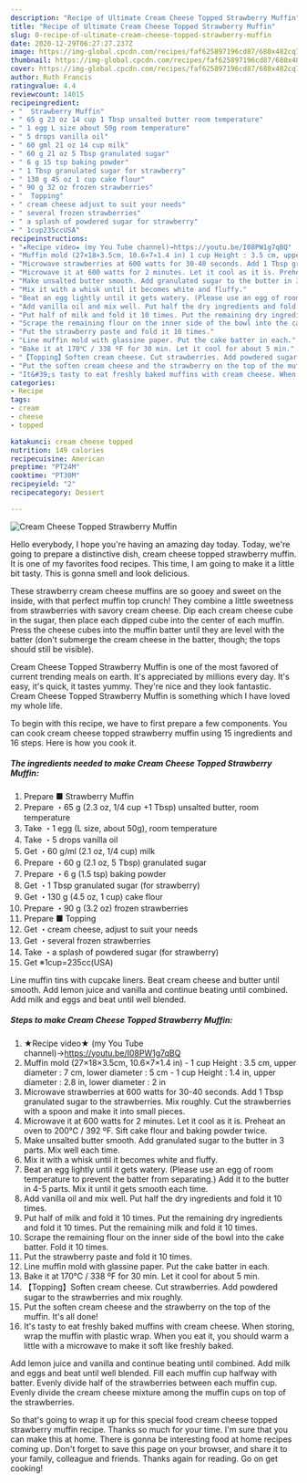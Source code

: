 ```yaml
---
description: "Recipe of Ultimate Cream Cheese Topped Strawberry Muffin"
title: "Recipe of Ultimate Cream Cheese Topped Strawberry Muffin"
slug: 0-recipe-of-ultimate-cream-cheese-topped-strawberry-muffin
date: 2020-12-29T06:27:27.237Z
image: https://img-global.cpcdn.com/recipes/faf625897196cd87/680x482cq70/cream-cheese-topped-strawberry-muffin-recipe-main-photo.jpg
thumbnail: https://img-global.cpcdn.com/recipes/faf625897196cd87/680x482cq70/cream-cheese-topped-strawberry-muffin-recipe-main-photo.jpg
cover: https://img-global.cpcdn.com/recipes/faf625897196cd87/680x482cq70/cream-cheese-topped-strawberry-muffin-recipe-main-photo.jpg
author: Ruth Francis
ratingvalue: 4.4
reviewcount: 14015
recipeingredient:
- "  Strawberry Muffin"
- " 65 g 23 oz 14 cup 1 Tbsp unsalted butter room temperature"
- " 1 egg L size about 50g room temperature"
- " 5 drops vanilla oil"
- " 60 gml 21 oz 14 cup milk"
- " 60 g 21 oz 5 Tbsp granulated sugar"
- " 6 g 15 tsp baking powder"
- " 1 Tbsp granulated sugar for strawberry"
- " 130 g 45 oz 1 cup cake flour"
- " 90 g 32 oz frozen strawberries"
- "  Topping"
- " cream cheese adjust to suit your needs"
- " several frozen strawberries"
- " a splash of powdered sugar for strawberry"
- " 1cup235ccUSA"
recipeinstructions:
- "★Recipe video★ (my You Tube channel)→https://youtu.be/I08PW1g7qBQ"
- "Muffin mold (27×18×3.5cm, 10.6×7×1.4 in) 1 cup Height : 3.5 cm, upper diameter : 7 cm, lower diameter : 5 cm 1 cup Height : 1.4 in, upper diameter : 2.8 in, lower diameter : 2 in"
- "Microwave strawberries at 600 watts for 30-40 seconds. Add 1 Tbsp granulated sugar to the strawberries. Mix roughly. Cut the strawberries with a spoon and make it into small pieces."
- "Microwave it at 600 watts for 2 minutes. Let it cool as it is. Preheat an oven to 200℃ / 392 ºF. Sift cake flour and baking powder twice."
- "Make unsalted butter smooth. Add granulated sugar to the butter in 3 parts. Mix well each time."
- "Mix it with a whisk until it becomes white and fluffy."
- "Beat an egg lightly until it gets watery. (Please use an egg of room temperature to prevent the batter from separating.) Add it to the butter in 4-5 parts. Mix it until it gets smooth each time."
- "Add vanilla oil and mix well. Put half the dry ingredients and fold it 10 times."
- "Put half of milk and fold it 10 times. Put the remaining dry ingredients and fold it 10 times. Put the remaining milk and fold it 10 times."
- "Scrape the remaining flour on the inner side of the bowl into the cake batter. Fold it 10 times."
- "Put the strawberry paste and fold it 10 times."
- "Line muffin mold with glassine paper. Put the cake batter in each."
- "Bake it at 170℃ / 338 ºF for 30 min. Let it cool for about 5 min."
- "【Topping】Soften cream cheese. Cut strawberries. Add powdered sugar to the strawberries and mix roughly."
- "Put the soften cream cheese and the strawberry on the top of the muffin. It&#39;s all done!"
- "It&#39;s tasty to eat freshly baked muffins with cream cheese. When storing, wrap the muffin with plastic wrap. When you eat it, you should warm a little with a microwave to make it soft like freshly baked."
categories:
- Recipe
tags:
- cream
- cheese
- topped

katakunci: cream cheese topped 
nutrition: 149 calories
recipecuisine: American
preptime: "PT24M"
cooktime: "PT30M"
recipeyield: "2"
recipecategory: Dessert

---
```



![Cream Cheese Topped Strawberry Muffin](https://img-global.cpcdn.com/recipes/faf625897196cd87/680x482cq70/cream-cheese-topped-strawberry-muffin-recipe-main-photo.jpg)

Hello everybody, I hope you're having an amazing day today. Today, we're going to prepare a distinctive dish, cream cheese topped strawberry muffin. It is one of my favorites food recipes. This time, I am going to make it a little bit tasty. This is gonna smell and look delicious.

These strawberry cream cheese muffins are so gooey and sweet on the inside, with that perfect muffin top crunch! They combine a little sweetness from strawberries with savory cream cheese. Dip each cream cheese cube in the sugar, then place each dipped cube into the center of each muffin. Press the cheese cubes into the muffin batter until they are level with the batter (don&#39;t submerge the cream cheese in the batter, though; the tops should still be visible).

Cream Cheese Topped Strawberry Muffin is one of the most favored of current trending meals on earth. It's appreciated by millions every day. It's easy, it's quick, it tastes yummy. They're nice and they look fantastic. Cream Cheese Topped Strawberry Muffin is something which I have loved my whole life.


To begin with this recipe, we have to first prepare a few components. You can cook cream cheese topped strawberry muffin using 15 ingredients and 16 steps. Here is how you cook it.

<!--inarticleads1-->

##### The ingredients needed to make Cream Cheese Topped Strawberry Muffin:

1. Prepare  ■ Strawberry Muffin
1. Prepare  ・65 g (2.3 oz, 1/4 cup +1 Tbsp) unsalted butter, room temperature
1. Take  ・1 egg (L size, about 50g), room temperature
1. Take  ・5 drops vanilla oil
1. Get  ・60 g/ml (2.1 oz, 1/4 cup) milk
1. Prepare  ・60 g (2.1 oz, 5 Tbsp) granulated sugar
1. Prepare  ・6 g (1.5 tsp) baking powder
1. Get  ・1 Tbsp granulated sugar (for strawberry)
1. Get  ・130 g (4.5 oz, 1 cup) cake flour
1. Prepare  ・90 g (3.2 oz) frozen strawberries
1. Prepare  ■ Topping
1. Get  ・cream cheese, adjust to suit your needs
1. Get  ・several frozen strawberries
1. Take  ・a splash of powdered sugar (for strawberry)
1. Get  ※1cup=235cc(USA)


Line muffin tins with cupcake liners. Beat cream cheese and butter until smooth. Add lemon juice and vanilla and continue beating until combined. Add milk and eggs and beat until well blended. 

<!--inarticleads2-->

##### Steps to make Cream Cheese Topped Strawberry Muffin:

1. ★Recipe video★ (my You Tube channel)→https://youtu.be/I08PW1g7qBQ
1. Muffin mold (27×18×3.5cm, 10.6×7×1.4 in) - 1 cup Height : 3.5 cm, upper diameter : 7 cm, lower diameter : 5 cm - 1 cup Height : 1.4 in, upper diameter : 2.8 in, lower diameter : 2 in
1. Microwave strawberries at 600 watts for 30-40 seconds. Add 1 Tbsp granulated sugar to the strawberries. Mix roughly. Cut the strawberries with a spoon and make it into small pieces.
1. Microwave it at 600 watts for 2 minutes. Let it cool as it is. Preheat an oven to 200℃ / 392 ºF. Sift cake flour and baking powder twice.
1. Make unsalted butter smooth. Add granulated sugar to the butter in 3 parts. Mix well each time.
1. Mix it with a whisk until it becomes white and fluffy.
1. Beat an egg lightly until it gets watery. (Please use an egg of room temperature to prevent the batter from separating.) Add it to the butter in 4-5 parts. Mix it until it gets smooth each time.
1. Add vanilla oil and mix well. Put half the dry ingredients and fold it 10 times.
1. Put half of milk and fold it 10 times. Put the remaining dry ingredients and fold it 10 times. Put the remaining milk and fold it 10 times.
1. Scrape the remaining flour on the inner side of the bowl into the cake batter. Fold it 10 times.
1. Put the strawberry paste and fold it 10 times.
1. Line muffin mold with glassine paper. Put the cake batter in each.
1. Bake it at 170℃ / 338 ºF for 30 min. Let it cool for about 5 min.
1. 【Topping】Soften cream cheese. Cut strawberries. Add powdered sugar to the strawberries and mix roughly.
1. Put the soften cream cheese and the strawberry on the top of the muffin. It&#39;s all done!
1. It&#39;s tasty to eat freshly baked muffins with cream cheese. When storing, wrap the muffin with plastic wrap. When you eat it, you should warm a little with a microwave to make it soft like freshly baked.


Add lemon juice and vanilla and continue beating until combined. Add milk and eggs and beat until well blended. Fill each muffin cup halfway with batter. Evenly divide half of the strawberries between each muffin cup. Evenly divide the cream cheese mixture among the muffin cups on top of the strawberries. 

So that's going to wrap it up for this special food cream cheese topped strawberry muffin recipe. Thanks so much for your time. I'm sure that you can make this at home. There is gonna be interesting food at home recipes coming up. Don't forget to save this page on your browser, and share it to your family, colleague and friends. Thanks again for reading. Go on get cooking!
